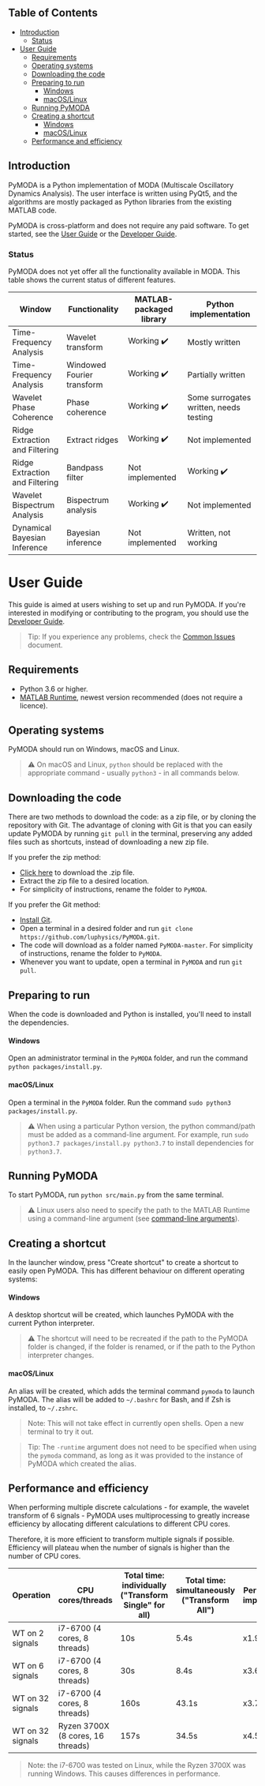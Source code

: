 <!-- START doctoc generated TOC please keep comment here to allow auto update -->
<!-- DON'T EDIT THIS SECTION, INSTEAD RE-RUN doctoc TO UPDATE -->
## Table of Contents

  - [Introduction](#introduction)
    - [Status](#status)
- [User Guide](#user-guide)
  - [Requirements](#requirements)
  - [Operating systems](#operating-systems)
  - [Downloading the code](#downloading-the-code)
  - [Preparing to run](#preparing-to-run)
      - [Windows](#windows)
      - [macOS/Linux](#macoslinux)
  - [Running PyMODA](#running-pymoda)
  - [Creating a shortcut](#creating-a-shortcut)
      - [Windows](#windows-1)
      - [macOS/Linux](#macoslinux-1)
  - [Performance and efficiency](#performance-and-efficiency)

<!-- END doctoc generated TOC please keep comment here to allow auto update -->

## Introduction

PyMODA is a Python implementation of MODA (Multiscale Oscillatory Dynamics Analysis). The user interface is written using PyQt5, and the algorithms are mostly packaged as Python libraries from the existing MATLAB code.

PyMODA is cross-platform and does not require any paid software. To get started, see the [User Guide](#user-guide) or the [Developer Guide](docs/developer-guide.md).

### Status

PyMODA does not yet offer all the functionality available in MODA. This table shows the current status of different features.

| Window    |   Functionality   |  MATLAB-packaged library | Python implementation |
| ----      |   ---------       |   ---------   |  ----- |
| Time-Frequency Analysis      |   Wavelet transform    |  Working :heavy_check_mark: | Mostly written |
| Time-Frequency Analysis      |   Windowed Fourier transform    |  Working :heavy_check_mark:   | Partially written |
| Wavelet Phase Coherence      |   Phase coherence    |  Working :heavy_check_mark:  | Some surrogates written, needs testing |
| Ridge Extraction and Filtering     |   Extract ridges    |  Working :heavy_check_mark:  | Not implemented |
| Ridge Extraction and Filtering     |   Bandpass filter    |  Not implemented   | Working :heavy_check_mark: |
| Wavelet Bispectrum Analysis     |   Bispectrum analysis    |  Working :heavy_check_mark:  | Not implemented |
| Dynamical Bayesian Inference     |   Bayesian inference    |  Not implemented   | Written, not working |

# User Guide

This guide is aimed at users wishing to set up and run PyMODA. If you're interested in modifying or contributing to the program, you should use the [Developer Guide](docs/developer-guide.md).

> Tip: If you experience any problems, check the [Common Issues](docs/common-issues.md) document.

## Requirements
- Python 3.6 or higher.
- [MATLAB Runtime](https://www.mathworks.com/products/compiler/matlab-runtime.html), 
newest version recommended (does not require a licence).

## Operating systems

PyMODA should run on Windows, macOS and Linux. 

> :warning: On macOS and Linux, `python` should be replaced with the appropriate command - usually `python3` - in all commands below.

## Downloading the code

There are two methods to download the code: as a zip file, or by cloning the repository with Git. The advantage of cloning with Git is that you can easily update PyMODA by running `git pull` in the terminal, preserving any added files such as shortcuts, instead of downloading a new zip file.

If you prefer the zip method:

- [Click here](https://github.com/luphysics/PyMODA/zipball/master) to download the .zip file. 
- Extract the zip file to a desired location.
- For simplicity of instructions, rename the folder to `PyMODA`.

If you prefer the Git method:

- [Install Git](https://git-scm.com/book/en/v2/Getting-Started-Installing-Git).
- Open a terminal in a desired folder and run `git clone https://github.com/luphysics/PyMODA.git`.
- The code will download as a folder named `PyMODA-master`. For simplicity of instructions, rename the folder to `PyMODA`.
- Whenever you want to update, open a terminal in `PyMODA` and run `git pull`.

## Preparing to run

When the code is downloaded and Python is installed, you'll need to install the dependencies. 

#### Windows

Open an administrator terminal in the `PyMODA` folder, and run the command `python packages/install.py`.

#### macOS/Linux

Open a terminal in the `PyMODA` folder. Run the command `sudo python3 packages/install.py`.

> :warning: When using a particular Python version, the python command/path must be added as a command-line argument. For example, 
run `sudo python3.7 packages/install.py python3.7` to install dependencies for `python3.7`.

## Running PyMODA

To start PyMODA, run `python src/main.py` from the same terminal.

> :warning: Linux users also need to specify the path to the MATLAB Runtime using a command-line argument (see [command-line arguments](docs/developer-guide.md#command-line-arguments)).

## Creating a shortcut

In the launcher window, press "Create shortcut" to create a shortcut to easily open PyMODA. This has different behaviour on different operating systems:

#### Windows

A desktop shortcut will be created, which launches PyMODA with the current Python interpreter.

> :warning: The shortcut will need to be recreated if the path to the PyMODA folder is changed, if the folder is renamed, or if the path to the Python interpreter changes.

#### macOS/Linux

An alias will be created, which adds the terminal command `pymoda` to launch PyMODA. The alias will be added to `~/.bashrc` for Bash, and if Zsh is installed, to `~/.zshrc`.

> Note: This will not take effect in currently open shells. Open a new terminal to try it out. 

> Tip: The `-runtime` argument does not need to be specified when using the `pymoda` command, as long as it was provided to the instance of PyMODA which created the alias. 

## Performance and efficiency

When performing multiple discrete calculations - for example, the wavelet transform of 6 signals - PyMODA uses multiprocessing to greatly increase efficiency by allocating 
different calculations to different CPU cores.

Therefore, it is more efficient to transform multiple signals if possible. Efficiency will plateau when the number of signals is higher than the number of CPU cores.

| Operation | CPU cores/threads | Total time: individually ("Transform Single" for all) | Total time: simultaneously ("Transform All") | Performance improvement |
| ------------- | ------------- | ------------- | ------ | ------ |
| WT on 2 signals | i7-6700 (4 cores, 8 threads) | 10s | 5.4s | x1.9 |
| WT on 6 signals | i7-6700 (4 cores, 8 threads) | 30s | 8.4s | x3.6 |
| WT on 32 signals | i7-6700 (4 cores, 8 threads) | 160s | 43.1s | x3.7 |
| WT on 32 signals | Ryzen 3700X (8 cores, 16 threads) | 157s | 34.5s | x4.55 |

> Note: the i7-6700 was tested on Linux, while the Ryzen 3700X was running Windows. This causes differences in performance.